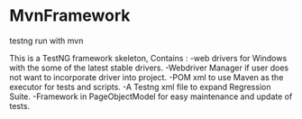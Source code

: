 # MvnFramework
testng run with mvn

This is a TestNG framework skeleton, 
Contains :
-web drivers for Windows with the some of the latest stable drivers.
-Webdriver Manager if user does not want to incorporate driver into project.
-POM xml to use Maven as the executor for tests and scripts.
-A Testng xml file to expand Regression Suite.
-Framework in PageObjectModel for easy maintenance and update of tests.
